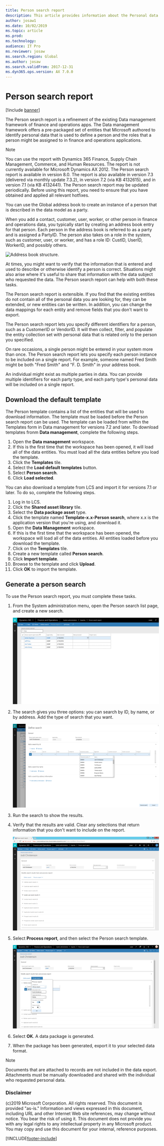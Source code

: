 ```yaml
---
title: Person search report
description: This article provides information about the Personal data report for finance and operations apps.
author: josaw1
ms.date: 10/02/2019
ms.topic: article
ms.prod: 
ms.technology: 
audience: IT Pro
ms.reviewer: josaw
ms.search.region: Global
ms.author: josaw
ms.search.validFrom: 2017-12-31
ms.dyn365.ops.version: AX 7.0.0
---
```


# Person search report

[!include [banner](../includes/banner.md)]

The Person search report is a refinement of the existing Data management framework of finance and operations apps. The Data management framework offers a pre-packaged set of entities that Microsoft authored to identify personal data that is used to define a person and the roles that a person might be assigned to in finance and operations applications. 

> [!NOTE]
> You can use the report with Dynamics 365 Finance, Supply Chain Management, Commerce, and Human Resources. The report is not currently available for Microsoft Dynamics AX 2012. The Person search report is available in version 8.0. The report is also available in version 7.3 (delivered via monthly update 7.3.2), in version 7.2 (via KB 4132615), and in version 7.1 (via KB 4132441). The Person search report may be updated periodically. Before using this report, you need to ensure that you have obtained and applied all relevant hotfixes. 

You can use the Global address book to create an instance of a person that is described in the data model as a party. 

When you add a contact, customer, user, worker, or other person in finance and operations data, you typically start by creating an address book entry for that person. Each person in the address book is referred to as a party and is assigned a PartyID. The person also takes on a role in the system, such as customer, user, or worker, and has a role ID: CustID, UserID, WorkerID, and possibly others.

![Address book structure.](../../fin-ops/organization-administration/media/address-book-structure.png)

At times, you might want to verify that the information that is entered and used to describe or otherwise identify a person is correct. Situations might also arise where it's useful to share that information with the data subject who requested the data. The Person search report can help with both these tasks.

The Person search report is extensible. If you find that the existing entities do not contain all of the personal data you are looking for, they can be extended, or new entities can be written. In addition, you can change the data mappings for each entity and remove fields that you don't want to export.

The Person search report lets you specify different identifiers for a person, such as a CustomerID or VendorID. It will then collect, filter, and populate the entity collection set with personal data that is related only to the person you specified.

On rare occasions, a single person might be entered in your system more than once. The Person search report lets you specify each person instance to be included on a single report. For example, someone named Fred Smith might be both "Fred Smith" and "F. D. Smith" in your address book.

An individual might exist as multiple parties in data. You can provide multiple identifiers for each party type, and each party type's personal data will be included on a single report.

## Download the default template

The Person template contains a list of the entities that will be used to download information. The template must be loaded before the Person search report can be used. The template can be loaded from within the Templates form in Data management for versions 7.2 and later. To download templates fronm **Data management**, complete the following steps. 

1. Open the **Data management** workspace.
2. If this is the first time that the workspace has been opened, it will load all of the data entities. You must load all the data entities before you load the template.
3. Click the **Templates** tile.
4. Select the **Load default templates** button.
5. Select **Person search**.
6. Click  **Load selected**.

You can also download a template from LCS and import it for versions 7.1 or later. To do so, complete the following steps.
1.    Log in to LCS.
2.    Click the **Shared asset library** tile.
3.    Select the **Data package asset** type.
4.    Click the template named **Template-x.x-Person search**, where x.x is the application version that you're using, and download it.
5.    Open the **Data Management** workspace.
6.    If this is the first time that the workspace has been opened, the workspace will load all of the data entities. All entities loaded before you download the template.
7.    Click on the **Templates** tile.
8.    Create a new template called **Person search**.
9.    Click **Import template**.
10.    Browse to the template and click **Upload**.
11.    Click **OK** to import the template.


## Generate a person search

To use the Person search report, you must complete these tasks.

1. From the System administration menu, open the Person search list page, and create a new search.

   ![Person search list page.](../media/privacy-person-search-list-page.png)

2. The search gives you three options: you can search by ID, by name, or by address. Add the type of search that you want.

   ![Define search.](../media/privacy-define-search.png)

3. Run the search to show the results.
4. Verify that the results are valid. Clear any selections that return information that you don't want to include on the report.

   ![Review search results.](../media/privacy-review-search-results.png)

5. Select **Process report**, and then select the Person search template.

    ![Process report.](../media/privacy-process-report.png)

6. Select **OK**. A data package is generated.
7. When the package has been generated, export it to your selected data format. 

> [!NOTE]
> Documents that are attached to records are not included in the data export. Attachments must be manually downloaded and shared with the individual who requested personal data.

### Disclaimer
(c)2019 Microsoft Corporation. All rights reserved. This document is provided "as-is." Information and views expressed in this document, including URL and other Internet Web site references, may change without notice. You bear the risk of using it. This document does not provide you with any legal rights to any intellectual property in any Microsoft product. You may copy and use this document for your internal, reference purposes. 


[!INCLUDE[footer-include](../../../includes/footer-banner.md)]
